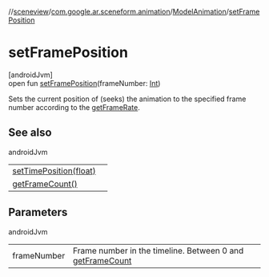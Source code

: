 //[sceneview](../../../index.md)/[com.google.ar.sceneform.animation](../index.md)/[ModelAnimation](index.md)/[setFramePosition](set-frame-position.md)

# setFramePosition

[androidJvm]\
open fun [setFramePosition](set-frame-position.md)(frameNumber: [Int](https://kotlinlang.org/api/latest/jvm/stdlib/kotlin/-int/index.html))

Sets the current position of (seeks) the animation to the specified frame number according to the [getFrameRate](../../../../sceneview/com.google.ar.sceneform.animation/-model-animation/get-frame-rate.md).

## See also

androidJvm

| | |
|---|---|
| [setTimePosition(float)](../../../../sceneview/com.google.ar.sceneform.animation/-model-animation/set-time-position.md) |  |
| [getFrameCount()](get-frame-count.md) |  |

## Parameters

androidJvm

| | |
|---|---|
| frameNumber | Frame number in the timeline. Between 0 and [getFrameCount](get-frame-count.md) |
